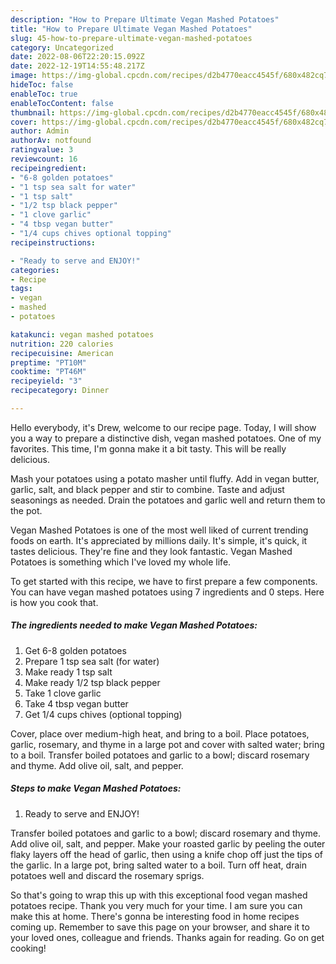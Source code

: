 ```yaml
---
description: "How to Prepare Ultimate Vegan Mashed Potatoes"
title: "How to Prepare Ultimate Vegan Mashed Potatoes"
slug: 45-how-to-prepare-ultimate-vegan-mashed-potatoes
category: Uncategorized
date: 2022-08-06T22:20:15.092Z
date: 2022-12-19T14:55:48.217Z
image: https://img-global.cpcdn.com/recipes/d2b4770eacc4545f/680x482cq70/vegan-mashed-potatoes-recipe-main-photo.jpg
hideToc: false
enableToc: true
enableTocContent: false
thumbnail: https://img-global.cpcdn.com/recipes/d2b4770eacc4545f/680x482cq70/vegan-mashed-potatoes-recipe-main-photo.jpg
cover: https://img-global.cpcdn.com/recipes/d2b4770eacc4545f/680x482cq70/vegan-mashed-potatoes-recipe-main-photo.jpg
author: Admin
authorAv: notfound
ratingvalue: 3
reviewcount: 16
recipeingredient:
- "6-8 golden potatoes"
- "1 tsp sea salt for water"
- "1 tsp salt"
- "1/2 tsp black pepper"
- "1 clove garlic"
- "4 tbsp vegan butter"
- "1/4 cups chives optional topping"
recipeinstructions:

- "Ready to serve and ENJOY!"
categories:
- Recipe
tags:
- vegan
- mashed
- potatoes

katakunci: vegan mashed potatoes 
nutrition: 220 calories
recipecuisine: American
preptime: "PT10M"
cooktime: "PT46M"
recipeyield: "3"
recipecategory: Dinner

---
```



Hello everybody, it's Drew, welcome to our recipe page. Today, I will show you a way to prepare a distinctive dish, vegan mashed potatoes. One of my favorites. This time, I'm gonna make it a bit tasty. This will be really delicious.

Mash your potatoes using a potato masher until fluffy. Add in vegan butter, garlic, salt, and black pepper and stir to combine. Taste and adjust seasonings as needed. Drain the potatoes and garlic well and return them to the pot.

Vegan Mashed Potatoes is one of the most well liked of current trending foods on earth. It's appreciated by millions daily. It's simple, it's quick, it tastes delicious. They're fine and they look fantastic. Vegan Mashed Potatoes is something which I've loved my whole life.


To get started with this recipe, we have to first prepare a few components. You can have vegan mashed potatoes using 7 ingredients and 0 steps. Here is how you cook that.

<!--inarticleads1-->

##### The ingredients needed to make Vegan Mashed Potatoes:

1. Get 6-8 golden potatoes
1. Prepare 1 tsp sea salt (for water)
1. Make ready 1 tsp salt
1. Make ready 1/2 tsp black pepper
1. Take 1 clove garlic
1. Take 4 tbsp vegan butter
1. Get 1/4 cups chives (optional topping)


Cover, place over medium-high heat, and bring to a boil. Place potatoes, garlic, rosemary, and thyme in a large pot and cover with salted water; bring to a boil. Transfer boiled potatoes and garlic to a bowl; discard rosemary and thyme. Add olive oil, salt, and pepper. 

<!--inarticleads2-->

##### Steps to make Vegan Mashed Potatoes:


1. Ready to serve and ENJOY!

Transfer boiled potatoes and garlic to a bowl; discard rosemary and thyme. Add olive oil, salt, and pepper. Make your roasted garlic by peeling the outer flaky layers off the head of garlic, then using a knife chop off just the tips of the garlic. In a large pot, bring salted water to a boil. Turn off heat, drain potatoes well and discard the rosemary sprigs. 

So that's going to wrap this up with this exceptional food vegan mashed potatoes recipe. Thank you very much for your time. I am sure you can make this at home. There's gonna be interesting food in home recipes coming up. Remember to save this page on your browser, and share it to your loved ones, colleague and friends. Thanks again for reading. Go on get cooking!
